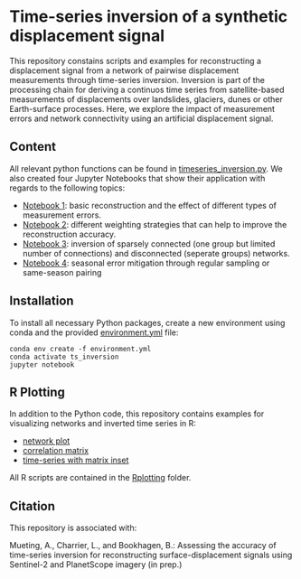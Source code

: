 # Time-series inversion of a synthetic displacement signal

This repository constains scripts and examples for reconstructing a displacement signal from a network of pairwise displacement measurements through time-series inversion. Inversion is part of the processing chain for deriving a continuos time series from satellite-based measurements of displacements over landslides, glaciers, dunes or other Earth-surface processes. Here, we explore the impact of measurement errors and network connectivity using an artificial displacement signal.     

## Content
All relevant python functions can be found in [timeseries_inversion.py](./timeseries_inversion.py). We also created four Jupyter Notebooks that show their application with regards to the following topics: 
 - [Notebook 1](./timeseries_inversion_basic_example.ipynb): basic reconstruction and the effect of different types of measurement errors.
 - [Notebook 2](./timeseries_inversion_with_weights.ipynb): different weighting strategies that can help to improve the reconstruction accuracy.
 - [Notebook 3](./timeseries_inversion_sparse_and_disconnected_networks.ipynb): inversion of sparsely connected (one group but limited number of connections) and disconnected (seperate groups) networks.
 - [Notebook 4](./timeseries_inversion_seasonal_error_mitigation.ipynb): seasonal error mitigation through regular sampling or same-season pairing

## Installation
To install all necessary Python packages, create a new environment using conda and the provided [environment.yml](./environment.yml) file: 
```
conda env create -f environment.yml
conda activate ts_inversion
jupyter notebook
```

## R Plotting
In addition to the Python code, this repository contains examples for visualizing networks and inverted time series in R: 
- [network plot](./Rplotting/plot_graph.R)
- [correlation matrix](./Rplotting/plot_matrix.R) 
- [time-series with matrix inset](./Rplotting/matrix_inset.R)

All R scripts are contained in the [Rplotting](./Rplotting) folder.


## Citation

This repository is associated with:

Mueting, A., Charrier, L., and Bookhagen, B.: Assessing the accuracy of time-series inversion for reconstructing surface-displacement signals using Sentinel-2 and PlanetScope imagery (in prep.)
